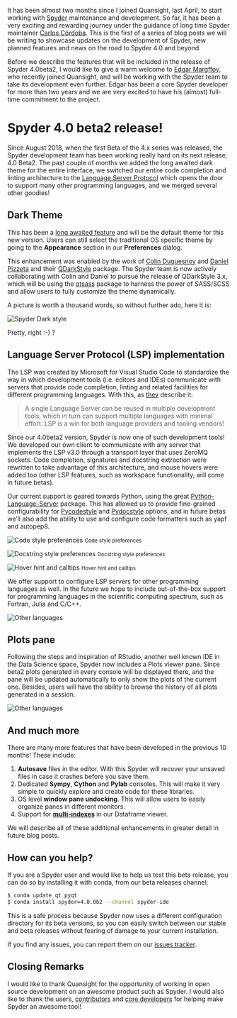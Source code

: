 <!--
.. title: Spyder 4.0 coming closer, beta2 is now available!
.. slug: spyder-4-beta2-release
.. date: 2019-05-16 16:38:50 UTC-05:00
.. author: Gonzalo Peña-Castellanos
.. tags: Spyder
.. category: 
.. link: 
.. description: 
.. type: text
-->

It has been almost two months since I joined Quansight, last April, to start 
working with [Spyder](https://github.com/spyder-ide/spyder/) maintenance and 
development. So far, it has been a very exciting and rewarding journey under 
the guidance of long time Spyder maintainer
[Carlos Córdoba](https://github.com/ccordoba12).
This is the first of a series of blog posts we will be writing to showcase 
updates on the development of Spyder, new planned features and news on the 
road to Spyder 4.0 and beyond.

Before we describe the features that will be included in the release of Spyder
4.0beta2, I would like to give a warm welcome to
[Edgar Margffoy](https://github.com/andfoy),
who recently joined Quansight, and will be working with the Spyder team to
take its development even further. Edgar has been a core Spyder developer 
for more than two years and we are very excited to have his (almost)
full-time commitment to the project.

# Spyder 4.0 beta2 release!

Since August 2018, when the first Beta of the 4.x series was released, the
Spyder development team has been working really hard on its next release,
4.0 Beta2. The past couple of months we added the long awaited dark theme
for the entire interface, we switched our entire code completion and linting
architecture to the
[Language Server Protocol](https://microsoft.github.io/language-server-protocol/)
which opens the door to support many other
programming languages, and we merged several other goodies!

## Dark Theme

This has been a
[long awaited feature](https://github.com/spyder-ide/spyder/issues/2350)
and will be the default theme for this new version. Users can still select the
traditional OS specific theme by going to the **Appearance** section in our
**Preferences** dialog.

This enhancement was enabled by the work of
[Colin Duquesnoy](https://github.com/ColinDuquesnoy) and
[Daniel Pizzeta](https://github.com/DPizzeta)
and their [QDarkStyle](https://github.com/ColinDuquesnoy/QDarkStyleSheet/)
package. The Spyder team is now actively collaborating with Colin and Daniel
to pursue the release of QDarkStyle 3.x, which will be using the
[qtsass](https://github.com/spyder-ide/qtsass/)
package to harness the power of SASS/SCSS and allow users to fully customize
the theme dynamically.

A picture is worth a thousand words, so without further ado, here it is:

![Spyder Dark style](/images/spyder-qdarkstyle.png)

Pretty, right :-) ?

<!-- TEASER_END -->

## Language Server Protocol (LSP) implementation

The LSP was created by Microsoft for Visual Studio Code to standardize the
way in which development tools (i.e. editors and IDEs) communicate with
servers that provide code completion, linting and related facilities for
different programming languages. With this, as
[they](https://microsoft.github.io/language-server-protocol/) describe it:

>A single Language Server can be reused in multiple development
tools, which in turn can support multiple languages with minimal effort.
LSP is a win for both language providers and tooling vendors!

Since our 4.0beta2 version, Spyder is now one of such development tools! We
developed our own client to communicate with any server that implements the
LSP v3.0 through a transport layer that uses ZeroMQ sockets. Code completion,
signatures and docstring extraction were rewritten to take advantage of this
architecture, and mouse hovers were added too (other LSP features, such as
workspace functionality, will come in future betas).

Our current support is geared towards Python, using the great
[Python-Language-Server](https://github.com/palantir/python-language-server)
package. This has allowed us to provide fine-grained configurability for
[Pycodestyle](http://pycodestyle.pycqa.org/en/stable/) and
[Pydocstyle](http://www.pydocstyle.org/en/stable/) options, and in future
betas we’ll also add the ability to use and configure code formatters such
as yapf and autopep8.

![Code style preferences](/images/spyder-code-prefs.png)
<small>Code style preferences</small>

![Docstring style preferences](/images/spyder-doc-prefs.png)
<small>Docstring style preferences</small>

![Hover hint and calltips](/images/spyder-hover-hint-calltip.png)
<small>Hover hint and calltips</small>

We offer support to configure LSP servers  for other programming languages
as well. In the future we hope to include out-of-the-box support for
programming languages in the scientific computing spectrum, such as
Fortran, Julia and C/C++.

![Other languages](/images/spyder-preferences-lsp.png)

## Plots pane

Following the steps and inspiration of RStudio, another well known IDE in the
Data Science space, Spyder now includes a Plots viewer pane. Since beta2 plots
generated in every console will be displayed there, and the pane will be
updated automatically to only show the plots of the current one. Besides,
users will have the ability to browse the history of all plots generated in a
session.

![Other languages](/images/spyder-plots.png)

## And much more

There are many more features that have been developed in the previous 10
months! These include:

1. **Autosave** files in the editor. With this Spyder will recover your
unsaved files in case it crashes before you save them. 
2. Dedicated **Sympy**, **Cython** and **Pylab** consoles. This will make it
very simple to quickly explore and create code for these libraries.
3. OS level **window pane undocking**. This will allow users to easily
organize panes in different monitors.
4. Support for **[multi-indexes](https://pandas.pydata.org/pandas-docs/stable/user_guide/advanced.html)**
in our Dataframe viewer.

We will describe all of these additional enhancements in greater detail in
future blog posts.

## How can you help?

If you are a Spyder user and would like to help us test this beta release, you
can do so by installing it with conda, from our beta releases channel:

```bash
$ conda update qt pyqt
$ conda install spyder=4.0.0b2 --channel spyder-ide
```

This is a safe process because Spyder now uses a different configuration
directory for its beta versions, so you can easily switch between our stable
and beta releases without fearing of damage to your current installation.

If you find any issues, you can report them on our
[issues tracker](https://github.com/spyder-ide/spyder/issues).

## Closing Remarks

I would like to thank Quansight for the opportunity of working in open source
development on an awesome product such as Spyder. I would also like to thank
the users, [contributors](https://github.com/spyder-ide/spyder/graphs/contributors)
and [core developers](https://github.com/orgs/spyder-ide/people) for helping
make Spyder an awesome tool!
